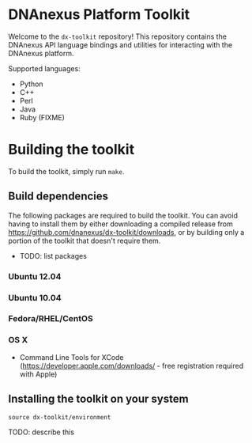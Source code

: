 DNAnexus Platform Toolkit
=========================

Welcome to the `dx-toolkit` repository! This repository contains the DNAnexus API language bindings and utilities for interacting with the DNAnexus platform.

Supported languages:

* Python
* C++
* Perl
* Java
* Ruby (FIXME)

# Building the toolkit

To build the toolkit, simply run ```make```.

## Build dependencies

The following packages are required to build the toolkit. You can avoid having to install them by either downloading a
compiled release from https://github.com/dnanexus/dx-toolkit/downloads, or by building only a portion of the toolkit
that doesn't require them.

* TODO: list packages

### Ubuntu 12.04

### Ubuntu 10.04

### Fedora/RHEL/CentOS

### OS X
* Command Line Tools for XCode (https://developer.apple.com/downloads/ - free registration required with Apple)

## Installing the toolkit on your system

```
source dx-toolkit/environment
```

TODO: describe this
